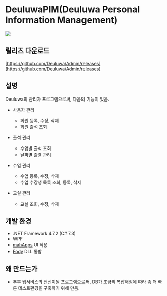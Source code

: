 # DeuluwaPIM(Deuluwa Personal Information Management)
![](https://github.com/HEROHJK/Deuluwa/blob/master/DeuluwaPIM/screenshot.jpg?raw=True)

## 릴리즈 다운로드
[https://github.com/Deuluwa/Admin/releases](https://github.com/Deuluwa/Admin/releases)

## 설명
Deuluwa의 관리자 프로그램으로써, 다음의 기능이 있음.
* 사용자 관리
  * 회원 등록, 수정, 삭제
  * 회원 출석 조회

* 출석 관리
  * 수업별 출석 조회
  * 날짜별 출결 관리

* 수업 관리
  * 수업 등록, 수정, 삭제
  * 수업 수강생 목록 조회, 등록, 삭제

* 교실 관리
  * 교실 조회, 수정, 삭제

## 개발 환경
* .NET Framework 4.7.2 (C# 7.3)
* WPF
* [mahApps](https://mahapps.com/) UI 적용
* [Fody](https://github.com/Fody/Fody) DLL 통합

## 왜 만드는가
* 추후 웹서비스의 전신이될 프로그램으로써, DB가 조금씩 복잡해짐에 따라 좀 더 빠른 테스트환경을 구축하기 위해 만듬.